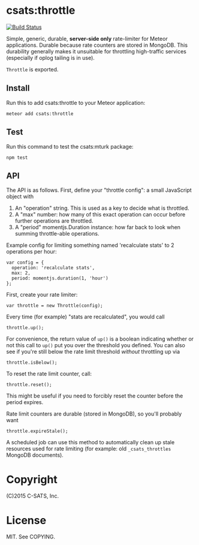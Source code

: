 # csats:throttle

[![Build Status](https://travis-ci.org/csats/meteor-throttle.svg?branch=master)](https://travis-ci.org/csats/meteor-throttle)

Simple, generic, durable, **server-side only** rate-limiter for Meteor
applications. Durable because rate counters are stored in MongoDB. This
durability generally makes it unsuitable for throttling high-traffic services
(especially if oplog tailing is in use).

`Throttle` is exported.

## Install

Run this to add csats:throttle to your Meteor application:

    meteor add csats:throttle

## Test

Run this command to test the csats:mturk package:

    npm test

## API

The API is as follows. First, define your "throttle config": a small JavaScript
object with

1. An "operation" string. This is used as a key to decide what is throttled.
2. A "max" number: how many of this exact operation can occur before further
   operations are throttled.
3. A "period" momentjs.Duration instance: how far back to look when summing
   throttle-able operations.

Example config for limiting something named 'recalculate stats' to 2 operations
per hour:

    var config = {
      operation: 'recalculate stats',
      max: 2,
      period: momentjs.duration(1, 'hour')
    };

First, create your rate limiter:

    var throttle = new Throttle(config);

Every time (for example) "stats are recalculated", you would call

    throttle.up();

For convenience, the return value of `up()` is a boolean indicating whether or
not this call to `up()` put you over the threshold you defined. You can also
see if you're still below the rate limit threshold _without_ throttling up via

    throttle.isBelow();

To reset the rate limit counter, call:

    throttle.reset();

This might be useful if you need to forcibly reset the counter before the
period expires.

Rate limit counters are durable (stored in MongoDB), so you'll probably want

    throttle.expireStale();

A scheduled job can use this method to automatically clean up stale resources
used for rate limiting (for example: old `_csats_throttles` MongoDB documents).

# Copyright

(C)2015 C-SATS, Inc.

# License

MIT. See COPYING.
